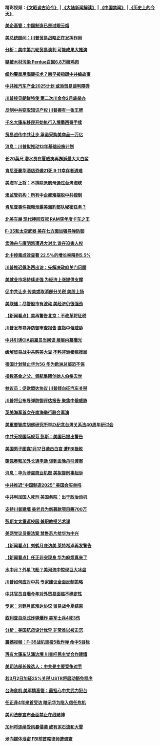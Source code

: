 #### 精彩视频：[《文昭谈古论今》](https://github.com/gfw-breaker/wenzhao/blob/master/README.md?t=01190630) | [《大陆新闻解读》](https://github.com/gfw-breaker/ntdtv-comedy/blob/master/README.md?t=01190630) | [《中国禁闻》](https://github.com/gfw-breaker/ntdtv-news/blob/master/README.md?t=01190630) | [《历史上的今天》](https://github.com/gfw-breaker/today-in-history/blob/master/README.md?t=01190630) 

#### [美企高管：中国制造已是过眼云烟](../pages/nsc412/n10986529.md?t=01190630) 

#### [美总统顾问：川普贸易战略正在发挥作用](../pages/nsc412/n10986320.md?t=01190630) 

#### [分析：美中第六轮贸易谈判 可能成果大推演](../pages/nsc412/n10986382.md?t=01190630) 

#### [疑被木材污染 Perdue召回6.8万磅鸡肉](../pages/nsc412/n10986295.md?t=01190630) 

#### [纽约警局用海康技术？南早被指跟中共编故事](../pages/nsc412/n10986039.md?t=01190630) 

#### [中共推汽车产业2025计划 或添贸易谈判障碍](../pages/nsc412/n10985839.md?t=01190630) 

#### [川普接见朝鲜特使 第二次川金会2月底举办](../pages/nsc412/n10986216.md?t=01190630) 

#### [反制中共窃取知识产权 川普握有一张王牌](../pages/nsc412/n10986046.md?t=01190630) 

#### [千名大篷车移民开始执行入境墨西哥手续](../pages/nsc412/n10986204.md?t=01190630) 

#### [贸易战传中共让步 承诺采购美商品一万亿](../pages/nsc412/n10985900.md?t=01190630) 

#### [消息：川普拟推动13年基础设施计划](../pages/nsc412/n10985743.md?t=01190630) 

#### [长20英尺 潜水员在夏威夷再邂逅最大大白鲨](../pages/nsc412/n10985690.md?t=01190630) 

#### [肯尼亚豪华酒店恐袭21死 9·11幸存者遇难](../pages/nsc412/n10985445.md?t=01190630) 

#### [美海军上将：不排除派航母通过台湾海峡](../pages/nsc412/n10984943.md?t=01190630) 

#### [澳监管机构：所有中企都难摆脱中共控制](../pages/nsc412/n10983591.md?t=01190630) 

#### [肯尼亚事件视频泄露美海豹部队秘密任务？](../pages/nsc412/n10984543.md?t=01190630) 

#### [北美车展 现代捧回双冠 RAM获年度卡车之王](../pages/nsc412/n10984064.md?t=01190630) 

#### [F-35和太空武器 美在七方面加强导弹防御](../pages/nsc412/n10984126.md?t=01190630) 

#### [孟晚舟与康明凯遭遇大对比 谁在迫害人权](../pages/nsc412/n10983804.md?t=01190630) 

#### [北卡控毒成效显著 22.5%的增长率降到5.5%](../pages/nsc412/n10983187.md?t=01190630) 

#### [川普推迟佩洛西出访：先解决政府关门问题](../pages/nsc412/n10983416.md?t=01190630) 

#### [美就业市场持续走强 为经济上涨提供支撑](../pages/nsc412/n10983238.md?t=01190630) 

#### [促中共让步 传美或取消部分关税 美股上扬](../pages/nsc412/n10983410.md?t=01190630) 

#### [美联储：尽管股市有波动 美经济仍很强劲](../pages/nsc412/n10983394.md?t=01190630) 

#### [【新闻看点】美再警告北京：不改革将征税](../pages/nsc412/n10982896.md?t=01190630) 

#### [川普发布导弹防御审查报告 直指中俄威胁](../pages/nsc412/n10982865.md?t=01190630) 

#### [中共引诱CIA前雇员当间谍 层层内幕曝光](../pages/nsc412/n10983054.md?t=01190630) 

#### [缓解贸易战中共购美大豆 不料非洲猪瘟搅局](../pages/nsc412/n10983126.md?t=01190630) 

#### [德国计划禁止华为5G 华为欧洲总部恐不保](../pages/nsc412/n10982951.md?t=01190630) 

#### [指数基金之父、领航集团创始人伯格去世](../pages/nsc412/n10982830.md?t=01190630) 

#### [参议员：促欧盟达协议 川普倾向征汽车关税](../pages/nsc412/n10982456.md?t=01190630) 

#### [川普将公布导弹防御评估报告 聚焦中俄威胁](../pages/nsc412/n10982323.md?t=01190630) 

#### [英美海军首次在南海举行联合军演](../pages/nsc412/n10981956.md?t=01190630) 

#### [美重要智库胡佛研究所举办纪念台湾关系法40周年研讨会](../pages/nsc412/n10981581.md?t=01190630) 

#### [中共无视国际规范 彭斯：美国已提出警告](../pages/nsc412/n10980891.md?t=01190630) 

#### [美国男子图谋1月17日袭击白宫 遭FBI挫败](../pages/nsc412/n10981236.md?t=01190630) 

#### [蓬佩奥和加外长通电话 谈到孟晚舟引渡案](../pages/nsc412/n10980431.md?t=01190630) 

#### [消息：华为涉盗商业机密 美拟提刑事起诉](../pages/nsc412/n10980593.md?t=01190630) 

#### [中共推迟“中国制造2025” 美国会买单吗](../pages/nsc412/n10980497.md?t=01190630) 

#### [中共判加国人死刑 美国务院：出于政治动机](../pages/nsc412/n10980469.md?t=01190630) 

#### [支持川普建墙 美老兵为新募款项目筹700万](../pages/nsc412/n10980304.md?t=01190630) 

#### [彭斯太太重返校园 兼职教授艺术课](../pages/nsc412/n10980254.md?t=01190630) 

#### [美两党议员提法案 禁售芯片给华为中兴](../pages/nsc412/n10980446.md?t=01190630) 

#### [【新闻看点】刘鹤月底访美 莱特希泽再发警告](../pages/nsc412/n10980237.md?t=01190630) 

#### [【新闻看点】任正非突现身 华为麻烦真来了](../pages/nsc412/n10980235.md?t=01190630) 

#### [水中月？外星飞船？美河流中惊现巨大冰盘](../pages/nsc412/n10980218.md?t=01190630) 

#### [川普如何应对中共 专家建议全面反制策略](../pages/nsc412/n10980184.md?t=01190630) 

#### [中共官员自曝今年对外贸易面临不确定性](../pages/nsc412/n10979984.md?t=01190630) 

#### [专家：刘鹤月底难达协议 贸易战今夏结束](../pages/nsc412/n10979976.md?t=01190630) 

#### [叙利亚自杀式炸弹爆炸 美军士兵4死3伤](../pages/nsc412/n10979913.md?t=01190630) 

#### [分析：美国航母设计优异 非常难以被击沉](../pages/nsc412/n10979292.md?t=01190630) 

#### [震撼视频：F-35战机空投5枚炸弹 命中5目标](../pages/nsc412/n10978711.md?t=01190630) 

#### [再有大篷车队涌边境 川普吁民主党合作建墙](../pages/nsc412/n10978161.md?t=01190630) 

#### [美司法部长候选人：中共是主要竞争对手](../pages/nsc412/n10978457.md?t=01190630) 

#### [若3月2日加征25%关税 USTR将启动豁免程序](../pages/nsc412/n10978421.md?t=01190630) 

#### [台海危机 美军情高管：最担心中共武力犯台](../pages/nsc412/n10978241.md?t=01190630) 

#### [任正非4年来首受访 暗示华为陷入信任危机](../pages/nsc412/n10977688.md?t=01190630) 

#### [美司法部宣布全面禁止在线赌博](../pages/nsc412/n10977967.md?t=01190630) 

#### [加州将连续受风暴侵袭 或有泥石流和大雪](../pages/nsc412/n10978010.md?t=01190630) 

#### [涉向媒体泄密 FBI前首席律师遭调查](../pages/nsc412/n10977862.md?t=01190630) 

